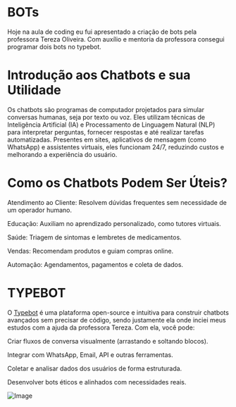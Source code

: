 # BOTs
Hoje na aula de coding eu fui apresentado a criação de bots pela professora Tereza Oliveira. Com auxílio e mentoria da professora consegui programar dois bots  no typebot.

# Introdução aos Chatbots e sua Utilidade

Os chatbots são programas de computador projetados para simular conversas humanas, seja por texto ou voz. Eles utilizam técnicas de Inteligência Artificial (IA) e Processamento de Linguagem Natural (NLP) para interpretar perguntas, fornecer respostas e até realizar tarefas automatizadas. Presentes em sites, aplicativos de mensagem (como WhatsApp) e assistentes virtuais, eles funcionam 24/7, reduzindo custos e melhorando a experiência do usuário.

# Como os Chatbots Podem Ser Úteis?
Atendimento ao Cliente: Resolvem dúvidas frequentes sem necessidade de um operador humano.

Educação: Auxiliam no aprendizado personalizado, como tutores virtuais.

Saúde: Triagem de sintomas e lembretes de medicamentos.

Vendas: Recomendam produtos e guiam compras online.

Automação: Agendamentos, pagamentos e coleta de dados.

# TYPEBOT
O [Typebot](https://docs.typebot.io/get-started/introduction) é uma plataforma open-source e intuitiva para construir chatbots avançados sem precisar de código, sendo justamente ela onde inciei meus estudos com a ajuda da professora Tereza. Com ela, você pode:

Criar fluxos de conversa visualmente (arrastando e soltando blocos).

Integrar com WhatsApp, Email, API e outras ferramentas.

Coletar e analisar dados dos usuários de forma estruturada.

Desenvolver bots éticos e alinhados com necessidades reais.

![Image](https://www.eliellanca.com.br/wp-content/uploads/2024/03/deploy-typebot-chatbot-on-your-cloud-server-with-docker.webp)

